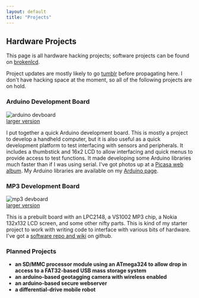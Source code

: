 ```yaml
---
layout: default
title: "Projects"
---
```


## Hardware Projects
This page is all hardware hacking projects; software projects can be found
on [brokenlcd](http://www.brokenlcd.net).

Project updates are mostly likely to go [tumblr](http://brokenlcd.tumblr.com)
before propagating here. I don't have hacking space at the moment, so all
of the following projects are on hold. 


### Arduino Development Board
![arduino devboard](/images/arduino_devboard_small.png)  
[larger version](/images/arduino_devboard.png)  

I put together a quick Arduino development board. This is mostly a project 
to develop a handheld computer, but it is also useful as a quick development 
platform to test interfacing with sensors and peripherals. It includes a 
thumbstick and 16x2 LCD to allow interfacing and quick menus to provide 
access to test functions. It made developing some Arduino libraries much 
faster than if I was using serial. I've got photos up at a 
[Picasa web album](http://picasaweb.google.com/brokenlcd/ArduinoHandheld).
My Arduino libraries are available on my 
[Arduino page](/arduino/index.html). 


### MP3 Development Board
![mp3 devboard](/images/0x04_FM_xmit_small.png)  
[larger version](/images/0x04_FM_xmit.png)  

This is a prebuilt board with an LPC2148, a VS1002 MP3 chip, a Nokia 132x132 
LCD screen, and some other nifty parts. This is kind of my starter project 
to work with writing code to interface with various bits of hardware. I've 
got a [software repo and wiki](http://github.com/kisom/sfe_mp3) on github.


### Planned Projects
* **an SD/MMC processor module using an ATmega324 to allow drop in access 
to a FAT32-based USB mass storage system**
* **an arduino-based geotagging camera with wireless enabled**
* **an arduino-based secure webserver**
* **a differential-drive mobile robot**

